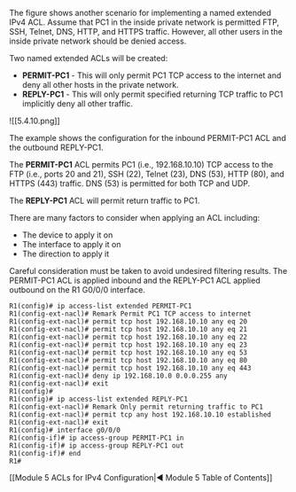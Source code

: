 The figure shows another scenario for implementing a named extended IPv4 ACL. Assume that PC1 in the inside private network is permitted FTP, SSH, Telnet, DNS, HTTP, and HTTPS traffic. However, all other users in the inside private network should be denied access.

Two named extended ACLs will be created:

- **PERMIT-PC1** - This will only permit PC1 TCP access to the internet and deny all other hosts in the private network.
- **REPLY-PC1** - This will only permit specified returning TCP traffic to PC1 implicitly deny all other traffic.

![[5.4.10.png]]

The example shows the configuration for the inbound PERMIT-PC1 ACL and the outbound REPLY-PC1.

The **PERMIT-PC1** ACL permits PC1 (i.e., 192.168.10.10) TCP access to the FTP (i.e., ports 20 and 21), SSH (22), Telnet (23), DNS (53), HTTP (80), and HTTPS (443) traffic. DNS (53) is permitted for both TCP and UDP.

The **REPLY-PC1** ACL will permit return traffic to PC1.

There are many factors to consider when applying an ACL including:

- The device to apply it on
- The interface to apply it on
- The direction to apply it

Careful consideration must be taken to avoid undesired filtering results. The PERMIT-PC1 ACL is applied inbound and the REPLY-PC1 ACL applied outbound on the R1 G0/0/0 interface.

```
R1(config)# ip access-list extended PERMIT-PC1
R1(config-ext-nacl)# Remark Permit PC1 TCP access to internet
R1(config-ext-nacl)# permit tcp host 192.168.10.10 any eq 20
R1(config-ext-nacl)# permit tcp host 192.168.10.10 any eq 21
R1(config-ext-nacl)# permit tcp host 192.168.10.10 any eq 22
R1(config-ext-nacl)# permit tcp host 192.168.10.10 any eq 23
R1(config-ext-nacl)# permit tcp host 192.168.10.10 any eq 53
R1(config-ext-nacl)# permit tcp host 192.168.10.10 any eq 80
R1(config-ext-nacl)# permit tcp host 192.168.10.10 any eq 443
R1(config-ext-nacl)# deny ip 192.168.10.0 0.0.0.255 any 
R1(config-ext-nacl)# exit
R1(config)# 
R1(config)# ip access-list extended REPLY-PC1
R1(config-ext-nacl)# Remark Only permit returning traffic to PC1 
R1(config-ext-nacl)# permit tcp any host 192.168.10.10 established
R1(config-ext-nacl)# exit
R1(config)# interface g0/0/0
R1(config-if)# ip access-group PERMIT-PC1 in
R1(config-if)# ip access-group REPLY-PC1 out
R1(config-if)# end
R1#
```

[[Module 5 ACLs for IPv4 Configuration|◀ Module 5 Table of Contents]]